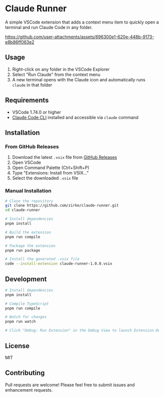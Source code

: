 # Claude Runner

A simple VSCode extension that adds a context menu item to quickly open a terminal and run Claude Code in any folder.

https://github.com/user-attachments/assets/696300e1-620e-448b-9173-e8b86ff063e2

## Usage

1. Right-click on any folder in the VSCode Explorer
2. Select "Run Claude" from the context menu
3. A new terminal opens with the Claude icon and automatically runs `claude` in that folder

## Requirements

- VSCode 1.74.0 or higher
- [Claude Code CLI](https://docs.anthropic.com/en/docs/claude-code) installed and accessible via `claude` command

## Installation

### From GitHub Releases

1. Download the latest `.vsix` file from [GitHub Releases](https://github.com/zirke/claude-runner/releases)
2. Open VSCode
3. Open Command Palette (Ctrl+Shift+P)
4. Type "Extensions: Install from VSIX..."
5. Select the downloaded `.vsix` file

### Manual Installation

```bash
# Clone the repository
git clone https://github.com/zirke/claude-runner.git
cd claude-runner

# Install dependencies
pnpm install

# Build the extension
pnpm run compile

# Package the extension
pnpm run package

# Install the generated .vsix file
code --install-extension claude-runner-1.0.0.vsix
```

## Development

```bash
# Install dependencies
pnpm install

# Compile TypeScript
pnpm run compile

# Watch for changes
pnpm run watch

# Click "Debug: Run Extension" in the Debug View to launch Extension Development Host
```

## License

MIT

## Contributing

Pull requests are welcome! Please feel free to submit issues and enhancement requests.
